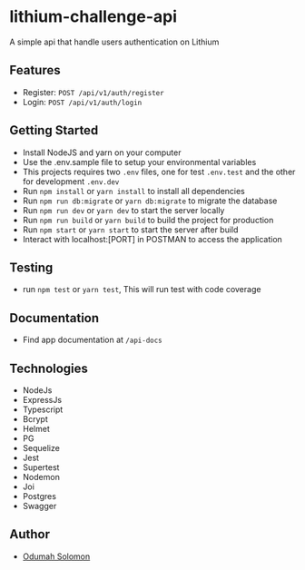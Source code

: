 # lithium-challenge-api

A simple api that handle users authentication on Lithium

## Features

- Register: `POST /api/v1/auth/register`
- Login: `POST /api/v1/auth/login`

## Getting Started

- Install NodeJS and yarn on your computer
- Use the .env.sample file to setup your environmental variables
- This projects requires two `.env` files, one for test `.env.test` and the other for development `.env.dev`
- Run `npm install` or `yarn install` to install all dependencies
- Run `npm run db:migrate` or `yarn db:migrate` to migrate the database
- Run `npm run dev` or `yarn dev` to start the server locally
- Run `npm run build` or `yarn build` to build the project for production
- Run `npm start` or `yarn start` to start the server after build
- Interact with localhost:[PORT] in POSTMAN to access the application

## Testing

- run `npm test` or `yarn test`, This will run test with code coverage

## Documentation

- Find app documentation at `/api-docs`

## Technologies

- NodeJs
- ExpressJs
- Typescript
- Bcrypt
- Helmet
- PG
- Sequelize
- Jest
- Supertest
- Nodemon
- Joi
- Postgres
- Swagger

## Author

- [Odumah Solomon](https://github.com/slimsolz)
